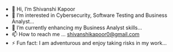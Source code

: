 - 👋 Hi, I’m Shivanshi Kapoor
- 👀 I’m interested in Cybersecurity, Software Testing and Business Analyst...
- 🌱 I’m currently enhancing my Business Analyst skills...
- 📫 How to reach me ...
  shivanshikapoor0@gmail.com
- ⚡ Fun fact: I am adventurous and enjoy taking risks in my work...

<!---
21BCS9692/21BCS9692 is a ✨ special ✨ repository because its `README.md` (this file) appears on your GitHub profile.
You can click the Preview link to take a look at your changes.
--->

